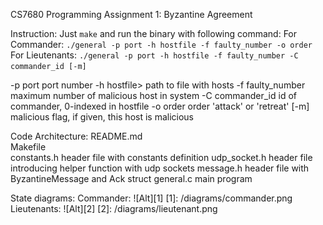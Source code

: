 CS7680 Programming Assignment 1:
Byzantine Agreement

Instruction:
Just `make` and run the binary with following command:
For Commander:
`./general -p port -h hostfile -f faulty_number -o order`
For Lieutenants:
`./general -p port -h hostfile -f faulty_number -C commander_id [-m]`

-p port            port number
-h hostfile>       path to file with hosts
-f faulty_number   maximum number of malicious host in system
-C commander_id    id of commander, 0-indexed in hostfile
-o order           order 'attack' or 'retreat'
[-m]               malicious flag, if given, this host is malicious

Code Architecture:
README.md       
Makefile        
constants.h     header file with constants definition
udp_socket.h    header file introducing helper function with udp sockets
message.h       header file with ByzantineMessage and Ack struct
general.c       main program

State diagrams:
Commander:
![Alt][1]
[1]: /diagrams/commander.png
Lieutenants:
![Alt][2]
[2]: /diagrams/lieutenant.png


